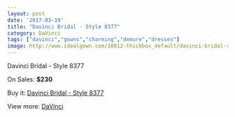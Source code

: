 ```yaml
---
layout: post
date: '2017-03-19'
title: "Davinci Bridal - Style 8377"
category: DaVinci
tags: ["davinci","gowns","charming","demure","dresses"]
image: http://www.idealgown.com/10012-thickbox_default/davinci-bridal-style-8377.jpg
---
```

Davinci Bridal - Style 8377

On Sales: **$230**
<a href="https://www.idealgown.com/en/davinci/4130-davinci-bridal-style-8377.html"><amp-img layout="responsive" width="600" height="600" src="//www.idealgown.com/10012-thickbox_default/davinci-bridal-style-8377.jpg" alt="Davinci Bridal - Style 8377 0" /></a>
<a href="https://www.idealgown.com/en/davinci/4130-davinci-bridal-style-8377.html"><amp-img layout="responsive" width="600" height="600" src="//www.idealgown.com/10014-thickbox_default/davinci-bridal-style-8377.jpg" alt="Davinci Bridal - Style 8377 1" /></a>
<a href="https://www.idealgown.com/en/davinci/4130-davinci-bridal-style-8377.html"><amp-img layout="responsive" width="600" height="600" src="//www.idealgown.com/10013-thickbox_default/davinci-bridal-style-8377.jpg" alt="Davinci Bridal - Style 8377 2" /></a>

Buy it: [Davinci Bridal - Style 8377](https://www.idealgown.com/en/davinci/4130-davinci-bridal-style-8377.html "Davinci Bridal - Style 8377")

View more: [DaVinci](https://www.idealgown.com/en/48-davinci "DaVinci")